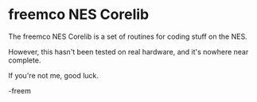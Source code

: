 freemco NES Corelib
===================
The freemco NES Corelib is a set of routines for coding stuff on the NES.

However, this hasn't been tested on real hardware, and it's nowhere near complete.

If you're not me, good luck.

-freem
